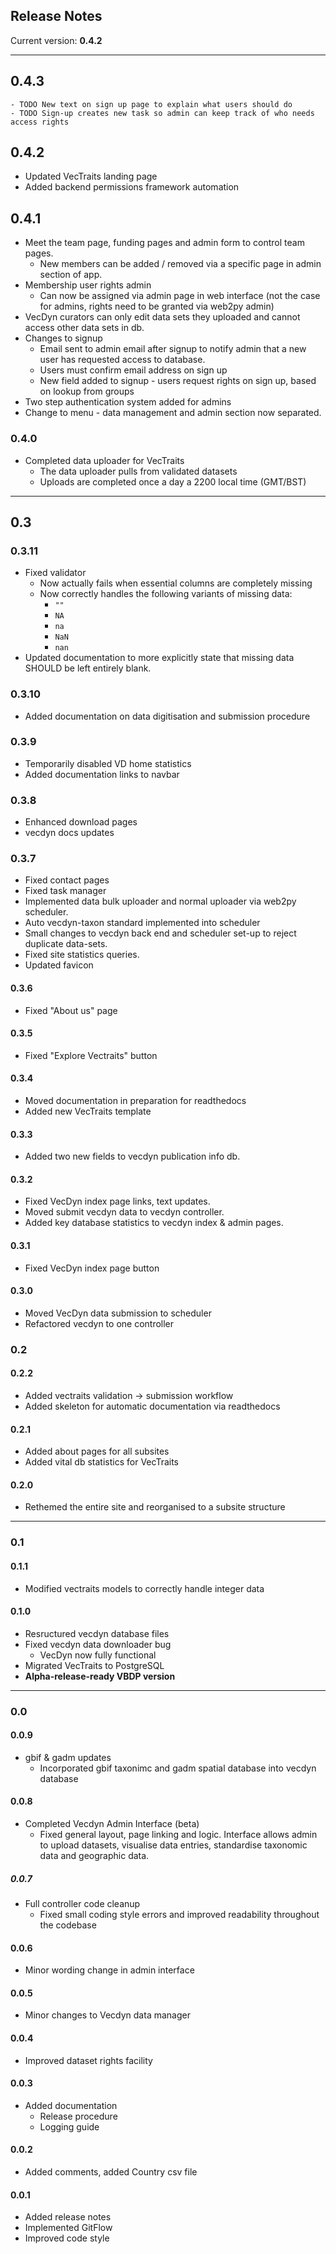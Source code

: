 ## Release Notes
Current version: **0.4.2**

---
## 0.4.3

    - TODO New text on sign up page to explain what users should do
    - TODO Sign-up creates new task so admin can keep track of who needs access rights

## 0.4.2

- Updated VecTraits landing page
- Added backend permissions framework automation

## 0.4.1

- Meet the team page, funding pages and admin form to control team pages.
    - New members can be added / removed via a specific page in admin section of app.
- Membership user rights admin
    - Can now be assigned via admin page in web interface (not the case for admins, rights need to be granted via web2py admin)
- VecDyn curators can only edit data sets they uploaded and cannot access other data sets in db.
- Changes to signup
    - Email sent to admin email after signup to notify admin that a new user has requested access to database.
    - Users must confirm email address on sign up
    - New field added to signup - users request rights on sign up, based on lookup from groups
- Two step authentication system added for admins
- Change to menu - data management and admin section now separated.

### 0.4.0
- Completed data uploader for VecTraits
    - The data uploader pulls from validated datasets
    - Uploads are completed once a day a 2200 local time (GMT/BST)
---

## 0.3
### 0.3.11
- Fixed validator
    - Now actually fails when essential columns are completely missing
    - Now correctly handles the following variants of missing data:
        - `""`
        - `NA`
        - `na`
        - `NaN`
        - `nan`
- Updated documentation to more explicitly state that missing data SHOULD be left entirely blank.

### 0.3.10
- Added documentation on data digitisation and submission procedure

### 0.3.9
- Temporarily disabled VD home statistics
- Added documentation links to navbar
### 0.3.8
- Enhanced download pages
- vecdyn docs updates

### 0.3.7
- Fixed contact pages
- Fixed task manager
- Implemented data bulk uploader and normal uploader via web2py scheduler.
- Auto vecdyn-taxon standard implemented into scheduler
- Small changes to vecdyn back end and scheduler set-up to reject duplicate data-sets.
- Fixed site statistics queries.
- Updated favicon

#### 0.3.6
- Fixed "About us" page

#### 0.3.5
- Fixed "Explore Vectraits" button

#### 0.3.4
- Moved documentation in preparation for readthedocs
- Added new VecTraits template

#### 0.3.3
- Added two new fields to vecdyn publication info db.

#### 0.3.2
- Fixed VecDyn index page links, text updates.
- Moved submit vecdyn data to vecdyn controller.
- Added key database statistics to vecdyn index & admin pages.

#### 0.3.1
- Fixed VecDyn index page button

#### 0.3.0
- Moved VecDyn data submission to scheduler
- Refactored vecdyn to one controller


### 0.2
#### 0.2.2
- Added vectraits validation -> submission workflow
- Added skeleton for automatic documentation via readthedocs

#### 0.2.1
- Added about pages for all subsites
- Added vital db statistics for VecTraits

#### 0.2.0
- Rethemed the entire site and reorganised to a subsite structure

---

### 0.1
#### 0.1.1
- Modified vectraits models to correctly handle integer data

#### 0.1.0
- Resructured vecdyn database files
- Fixed vecdyn data downloader bug
    - VecDyn now fully functional
- Migrated VecTraits to PostgreSQL
- **Alpha-release-ready VBDP version**

---

### 0.0
#### 0.0.9
- gbif & gadm updates
    - Incorporated gbif taxonimc and gadm spatial database into vecdyn database

#### 0.0.8
- Completed Vecdyn Admin Interface (beta)
    - Fixed general layout, page linking and logic. Interface allows admin to upload datasets, visualise data entries, standardise taxonomic data and geographic data.

##### 0.0.7
- Full controller code cleanup
    - Fixed small coding style errors and improved readability throughout the codebase

#### 0.0.6
- Minor wording change in admin interface

#### 0.0.5
- Minor changes to Vecdyn data manager

#### 0.0.4
- Improved dataset rights facility

#### 0.0.3
- Added documentation
    - Release procedure
    - Logging guide

#### 0.0.2
- Added comments, added Country csv file

#### 0.0.1
- Added release notes
- Implemented GitFlow
- Improved code style
